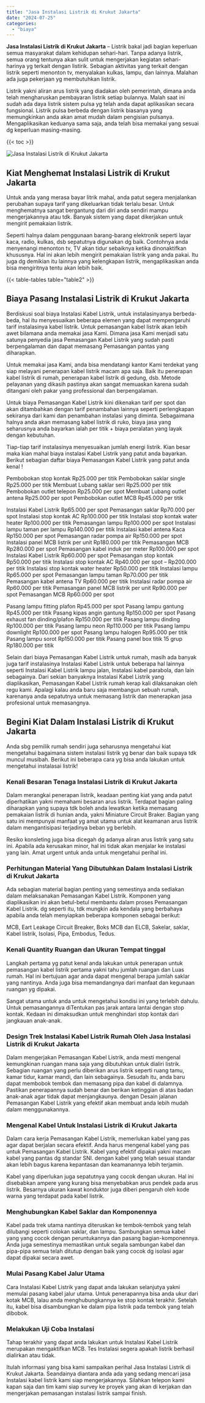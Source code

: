 ```yaml
---
title: "Jasa Instalasi Listrik di Krukut Jakarta"
date: "2024-07-25"
categories: 
  - "biaya"
---
```


**Jasa Instalasi Listrik di Krukut Jakarta** – Listrik bakal jadi bagian keperluan semua masyarakat dalam kehidupan sehari-hari. Tanpa adanya listrik, semua orang tentunya akan sulit untuk mengerjakan kegiatan sehari-harinya yg terkait dengan listirik. Sebagian aktivitas yang terkait dengan listrik seperti menonton tv, menyalakan kulkas, lampu, dan lainnya. Malahan ada juga pekerjaan yg membutuhkan listrik.

Listrik yakni aliran arus listrik yang diadakan oleh pemerintah, dimana anda telah mengharuskan pembayaran listrik setiap bulannya. Malah saat ini sudah ada daya listrik sistem pulsa yg telah anda dapat aplikasikan secara fungsional. Listrik pulsa berbeda dengan listrik biasanya yang memungkinkan anda akan amat mudah dalam pengisian pulsanya. Mengaplikasikan keduanya sama saja, anda telah bisa memakai yang sesuai dg keperluan masing-masing.

{{< toc >}}

![Jasa Instalasi Listrik di Krukut Jakarta](/images/instalasi-listrik-murah20.png)

## Kiat Menghemat Instalasi Listrik di Krukut Jakarta

Untuk anda yang merasa bayar litrik mahal, anda patut segera menjalankan perubahan supaya tarif yang dikeluarkan tidak terlalu besar. Untuk menghematnya sangat bergantung dari diri anda sendiri mampu mengerjakannya atau tdk. Banyak sistem yang dapat dikerjakan untuk mengirit pemakaian listrik.

Seperti halnya dalam penggunaan barang-barang elektronik seperti layar kaca, radio, kulkas, dsb sepatutnya digunakan dg baik. Contohnya anda menyenangi menonton tv, TV akan tidur sebaiknya ketika dinonaktifkan khususnya. Hal ini akan lebih mengirit pemakaian listrik yang anda pakai. Itu juga dg demikian itu lainnya yang kelengkapan listrik, mengaplikasikan anda bisa mengiritnya tentu akan lebih baik.

{{< table-tables table="table2" >}}

## Biaya Pasang Instalasi Listrik di Krukut Jakarta

Berdiskusi soal biaya Instalasi Kabel Listrik, untuk instalasinyanya berbeda-beda, hal itu menyesuaikan beberapa elemen yang dapat mempengaruhi tarif instalasinya kabel listrik. Untuk pemasangan kabel listrik akan lebih awet bilamana anda memakai jasa Kami. Dimana jasa Kami menjadi satu satunya penyedia jasa Pemasangan Kabel Listrik yang sudah pasti berpengalaman dan dapat memasang Pemasangan pantas yang diharapkan.

Untuk memakai jasa Kami, anda bisa mendatangi kantor Kami terdekat yang siap melayani penerapan kabel listrik macam apa saja. Baik itu penerapan kabel listrik di rumah, penerapan kabel listrik di gedung, dsb. Metode pelayanan yang dikasih pastinya akan sangat memuaskan karena sudah ditangani oleh pakar yang professional dan berpengalaman.

Untuk biaya Pemasangan Kabel Listrik kini dikenakan tarif per spot dan akan ditambahkan dengan tarif penambahan lainnya seperti perlengkapan sekiranya dari kami dan penambahan instalasi yang diminta. Sebagaimana halnya anda akan memasang kabel listrik di ruko, biaya jasa yang seharusnya anda bayarkan ialah per titik + biaya peralatan yang layak dengan kebutuhan.

Tiap-tiap tarif instalasinya menyesuaikan jumlah energi listrik. Kian besar maka kian mahal biaya instalasi Kabel Listrik yang patut anda bayarkan. Berikut sebagian daftar biaya Pemasangan Kabel Listrik yang patut anda kenal !

Pembobokan stop kontak Rp25.000 per titik Pembobokan saklar single Rp25.000 per titik Membuat Lubang saklar seri Rp25.000 per titik Pembobokan outlet telepon Rp25.000 per spot Membuat Lubang outlet antena Rp25.000 per spot Pembobokan outlet MCB Rp45.000 per titik

Instalasi Kabel Listrik Rp65.000 per spot Pemasangan saklar Rp70.000 per spot Instalasi stop kontak AC Rp100.000 per titik Instalasi stop kontak water heater Rp100.000 per titik Pemasangan lampu Rp100.000 per spot Instalasi lampu taman per lampu Rp140.000 per titik Instalasi kabel antena Kaca Rp150.000 per spot Pemasangan radar pompa air Rp150.000 per spot Instalasi panel MCB listrik per unit Rp180.000 per titik Pemasangan MCB Rp280.000 per spot Pemasangan kabel induk per meter Rp100.000 per spot Instalasi Kabel Listrik Rp60.000 per spot Pemasangan stop kontak Rp50.000 per titik Instalasi stop kontak AC Rp40.000 per spot – Rp200.000 per titik Instalasi stop kontak water heater Rp50.000 per titik Instalasi lampu Rp65.000 per spot Pemasangan lampu taman Rp70.000 per titik Pemasangan kabel antena TV Rp60.000 per titik Instalasi radar pompa air Rp60.000 per titik Pemasangan panel MCB listrik per unit Rp90.000 per spot Pemasangan MCB Rp60.000 per spot

Pasang lampu fitting plafon Rp45.000 per spot Pasang lampu gantung Rp45.000 per titik Pasang kipas angin gantung Rp150.000 per spot Pasang exhaust fan dinding/plafon Rp150.000 per titik Pasang lampu dinding Rp100.000 per titik Pasang lampu neon Rp110.000 per titik Pasang lampu downlight Rp100.000 per spot Pasang lampu halogen Rp95.000 per titik Pasang lampu sorot Rp150.000 per titik Pasang panel box titik 15 grup Rp180.000 per titik

Selain dari biaya Pemasangan Kabel Listrik untuk rumah, masih ada banyak juga tarif instalasinya Instalasi Kabel Listrik untuk beberapa hal lainnya seperti Instalasi Kabel Listrik lampu jalan, Instalasi kabel parabola, dan lain sebagainya. Dari sekian banyaknya Instalasi Kabel Listrik yang diaplikasikan, Pemasangan Kabel Listrik rumah kerap kali dilaksanakan oleh regu kami. Apalagi kalau anda baru saja membangun sebuah rumah, karenanya anda sepatutnya untuk memasang listrik dan menerapkan jasa profesional untuk memasangnya.

## Begini Kiat Dalam Instalasi Listrik di Krukut Jakarta


Anda sbg pemilik rumah sendiri juga seharusnya mengetahui kiat mengetahui bagaimana sistem instalasi listrik yg benar dan baik supaya tdk muncul musibah. Berikut ini beberapa cara yg bisa anda lakukan untuk mengetahui instalasai listrik!

### Kenali Besaran Tenaga Instalasi Listrik di Krukut Jakarta

Dalam merangkai penerapan listrik, keadaan penting kiat yang anda patut diperhatikan yakni memahami besaran arus listrik. Terdapat bagian paling diharapkan yang supaya tdk boleh anda lewatkan ketika memasang pemakaian listrik di hunian anda, yakni Miniature Circuit Braker. Bagian yang satu ini mempunyai manfaat yg amat utama untuk alat keamanan arus listrik dalam mengantisipasi terjadinya beban yg berlebih.

Resiko konsleting juga bisa dicegah dg adanya aliran arus listrik yang satu ini. Apabila ada kerusakan minor, hal ini tidak akan menjalar ke instalasi yang lain. Amat urgent untuk anda untuk mengetahui perihal ini.

### Perhitungan Material Yang Dibutuhkan Dalam Instalasi Listrik di Krukut Jakarta

Ada sebagian material bagian penting yang semestinya anda sediakan dalam melaksanakan Pemasangan Kabel Listrik. Komponen yang diaplikasikan ini akan betul-betul membantu dalam proses Pemasangan Kabel Listrik. dg seperti itu, tdk mungkin ada kendala yang berbahaya apabila anda telah menyiapkan beberapa komponen sebagai berikut:

MCB, Eart Leakage Circuit Breaker, Boks MCB dan ELCB, Sakelar, saklar, Kabel listrik, Isolasi, Pipa, Embodus, Tedus.

### Kenali Quantity Ruangan dan Ukuran Tempat tinggal

Langkah pertama yg patut kenal anda lakukan untuk penerapan untuk pemasangan kabel listrik pertama yakni tahu jumlah ruangan dan Luas rumah. Hal ini bertujuan agar anda dapat mengenal berapa jumlah saklar yang nantinya. Anda juga bisa memandangnya dari manfaat dan kegunaan ruangan yg dipakai.

Sangat utama untuk anda untuk mengetahui kondisi ini yang terlebih dahulu. Untuk pemasangannya diTentukan pas jarak antara lantai dengan stop kontak. Kedaan ini dimaksudkan untuk menghindari stop kontak dari jangkauan anak-anak.

### Design Trek Instalasi Kabel Listrik Rumah Oleh Jasa Instalasi Listrik di Krukut Jakarta

Dalam mengerjakan Pemasangan Kabel Listrik, anda mesti mengenal kemungkinan ruangan mana saja yang dibutuhkan untuk dialiri listrik. Sebagian ruangan yang perlu diberikan arus listrik seperti ruang tamu, kamar tidur, kamar mandi, dan lain sebagainya. Sesudah itu, anda baru dapat membobok tembok dan memasang pipa dan kabel di dalamnya. Pastikan penerapannya sudah benar dan berikan ketinggian di atas badan anak-anak agar tidak dapat menjangkaunya. dengan Desain jalanan Pemasangan Kabel Listrik yang efektif akan membuat anda lebih mudah dalam menggunakannya.

### Mengenal Kabel Untuk Instalasi Listrik di Krukut Jakarta

Dalam cara kerja Pemasangan Kabel Listrik, memerlukan kabel yang pas agar dapat berjalan secara efektif. Anda harus mengenal kabel yang pas untuk Pemasangan Kabel Listrik. Kabel yang efektif dipakai yakni macam kabel yang pantas dg standar SNI. dengan kabel yang telah sesuai standar akan lebih bagus karena kepantasan dan keamanannya lebih terjamin.

Kabel yang diperlukan juga sepatutnya yang cocok dengan ukuran. Hal ini disebabkan ampere yang kurang bisa menyebabkan arus pendek pada arus listrik. Besarnya ukuran kawat konduktor juga diberi pengaruh oleh kode warna yang terdapat pada kabel listrik.

### Menghubungkan Kabel Saklar dan Komponennya

Kabel pada trek utama nantinya diteruskan ke tembok-tembok yang telah dilubangi seperti colokan saklar, dan lampu. Sambungkan semua kabel yang yang cocok dengan peruntukannya dan pasang bagian-komponennya. Anda juga semestinya memastikan untuk segala sambungan kabel dan pipa-pipa semua telah ditutup dengan baik yang cocok dg isolasi agar dapat dipakai secara awet.

### Mulai Pasang Kabel Jalur Utama

Cara Instalasi Kabel Listrik yang dapat anda lakukan selanjutya yakni memulai pasang kabel jalur utama. Untuk penerapannya bisa anda ukur dari kotak MCB, lalau anda menghubungkannya ke stop kontak terakhir. Setelah itu, kabel bisa disambungkan ke dalam pipa listrik pada tembok yang telah dibobok.

### Melakukan Uji Coba Instalasi

Tahap terakhir yang dapat anda lakukan untuk Instalasi Kabel Listrik merupakan mengaktifkan MCB. Tes Instalasi segera apakah listrik berhasil dialirkan atau tidak.

Itulah informasi yang bisa kami sampaikan perihal Jasa Instalasi Listrik di Krukut Jakarta. Seandainya diantara anda ada yang sedang mencari jasa Instalasi kabel listrik kami siap mengerjakannya. Silahkan telepon kami kapan saja dan tim kami siap survey ke proyek yang akan di kerjakan dan mengerjakan pemasangan instalasi listrik sampai finish.
